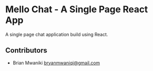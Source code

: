 # Mello Chat - A Single Page React App

A single page chat application build using React.

## Contributors

- Brian Mwaniki <bryanmwaniqi@gmail.com>
